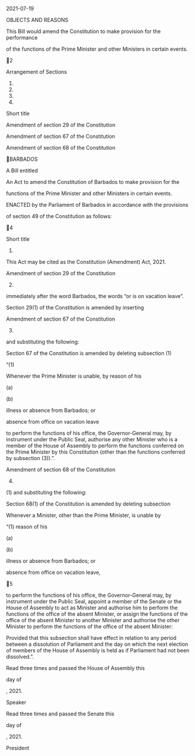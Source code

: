 2021-07-19

OBJECTS AND REASONS

This Bill would amend the Constitution to make provision for the performance

of the functions of the Prime Minister and other Ministers in certain events.

2

Arrangement of Sections

1.

2.

3.

4.

Short title

Amendment of section 29 of the Constitution

Amendment of section 67 of the Constitution

Amendment of section 68 of the Constitution

BARBADOS

A Bill entitled

An Act to amend the Constitution of Barbados to make provision for the

functions of the Prime Minister and other Ministers in certain events.

ENACTED by the Parliament of Barbados in accordance with the provisions

of section 49 of the Constitution as follows:

4

Short title

1.

This Act may be cited as the Constitution (Amendment) Act, 2021.

Amendment of section 29 of the Constitution

2.
immediately after the word Barbados, the words “or is on vacation leave”.

Section  29(1)  of  the  Constitution  is  amended  by  inserting

Amendment of section 67 of the Constitution

3.
and substituting the following:

Section 67 of the Constitution is amended by deleting subsection (1)

“(1)

Whenever the Prime Minister is unable, by reason of his

(a)

(b)

illness or absence from Barbados; or

absence from office on vacation leave

to perform the functions of his office, the Governor-General may, by
instrument under the Public Seal, authorise any other Minister who is
a member of the House of Assembly to perform the functions conferred
on  the  Prime  Minister  by  this  Constitution  (other  than  the  functions
conferred by subsection (3)).”.

Amendment of section 68 of the Constitution

4.
(1) and substituting the following:

Section 68(1) of the Constitution is amended by deleting subsection

Whenever a Minister, other than the Prime Minister, is unable by

“(1)
reason of his

(a)

(b)

illness or absence from Barbados; or

absence from office on vacation leave,

5

to perform the functions of his office, the Governor-General may, by
instrument under the Public Seal, appoint a member of the Senate or
the House of Assembly to act as Minister and authorise him to perform
the functions of the office of the absent Minister, or assign the functions
of the office of the absent Minister to another Minister and authorise
the other Minister to perform the functions of the office of the absent
Minister:

Provided that this subsection shall have effect in relation to any
period between a dissolution of Parliament and the day on which the
next  election  of  members  of  the  House  of  Assembly  is  held  as  if
Parliament had not been dissolved.”.

Read three times and passed the House of Assembly this

day of

, 2021.

Speaker

Read three times and passed the Senate this

day of

, 2021.

President

